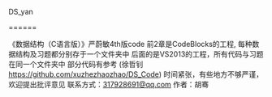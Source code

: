 DS_yan

======

《数据结构（C语言版）》严蔚敏4th版code
前2章是CodeBlocks的工程, 每种数据结构及习题都分别存于一个文件夹中 
后面的是VS2013的工程，所有代码与习题在同一个文件夹中
部分代码有参考 (徐哲钊 https://github.com/xuzhezhaozhao/DS_Code)
时间紧张，有些地方不够严谨，欢迎提出批评意见
联系方式：317928691@qq.com
作者：胡骞
